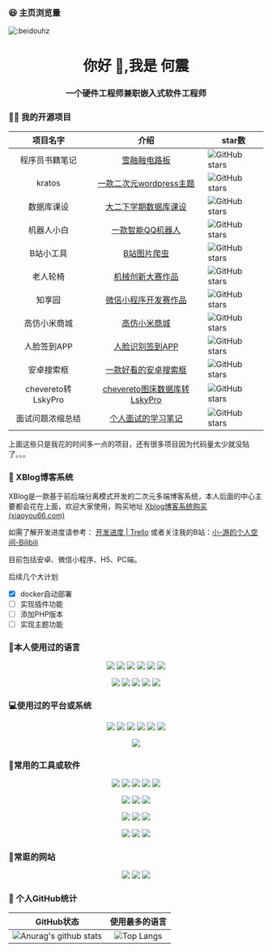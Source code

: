 ### 😆 主页浏览量

![:beidouhz](https://count.getloli.com/get/@:beidouhz?theme=gelbooru-h)

<h1 align="center">你好 👋,我是 何震</h1>
<h3 align="center">一个硬件工程师兼职嵌入式软件工程师</h3>


### 👨‍💻 我的开源项目

|  项目名字 | 介绍 | star数                                                       |
|  :----:  | :----:  |  ------  |
| 程序员书籍笔记 | [雪融融电路板](https://oshwhub.com/iceiceice/xue-rong-rong-ka-pian) | <img src="https://img.shields.io/github/stars/beidouhz/xuerongrong?logo=ReverbNation&logoColor=rgba(255,255,255,.6)" alt="GitHub stars"> |
| kratos | [一款二次元wordpress主题](https://github.com/xiaoyou66/kratos) | <img src="https://img.shields.io/github/stars/xiaoyou66/kratos?logo=ReverbNation&logoColor=rgba(255,255,255,.6)" alt="GitHub stars"> |
| 数据库课设 | [ 大二下学期数据库课设 ](https://github.com/xiaoyou-project/DatabaseKeshe) | <img src="https://img.shields.io/github/stars/xiaoyou-project/DatabaseKeshe?logo=ReverbNation&logoColor=rgba(255,255,255,.6)" alt="GitHub stars"> |
| 机器人小白 | [一款智能QQ机器人](https://github.com/xiaoyou66/QQrobot) | <img src="https://img.shields.io/github/stars/xiaoyou66/QQrobot?logo=ReverbNation&logoColor=rgba(255,255,255,.6)" alt="GitHub stars"> |
| B站小工具 | [B站图片爬虫](https://github.com/xiaoyou66/bilibiliimgtool) | <img src="https://img.shields.io/github/stars/xiaoyou66/bilibiliimgtool?logo=ReverbNation&logoColor=rgba(255,255,255,.6)" alt="GitHub stars"> |
| 老人轮椅 | [机械创新大赛作品](https://github.com/xiaoyou66/oldpeolplewwheelchair) | <img src="https://img.shields.io/github/stars/xiaoyou66/oldpeolplewwheelchair?logo=ReverbNation&logoColor=rgba(255,255,255,.6)" alt="GitHub stars"> |
| 知享园 | [微信小程序开发赛作品](https://github.com/xiaoyou-project/wechat_college_back) | <img src="https://img.shields.io/github/stars/xiaoyou-project/wechat_college_back?logo=ReverbNation&logoColor=rgba(255,255,255,.6)" alt="GitHub stars"> |
| 高仿小米商城 | [高仿小米商城](https://github.com/xiaoyou-project/javaweb-xshop-back) | <img src="https://img.shields.io/github/stars/xiaoyou-project/javaweb-xshop-back?logo=ReverbNation&logoColor=rgba(255,255,255,.6)" alt="GitHub stars"> |
| 人脸签到APP | [人脸识别签到APP](https://github.com/xiaoyou-project/android-course-design) | <img src="https://img.shields.io/github/stars/xiaoyou-project/android-course-design?logo=ReverbNation&logoColor=rgba(255,255,255,.6)" alt="GitHub stars"> |
| 安卓搜索框 | [一款好看的安卓搜索框](https://github.com/xiaoyou-xblog/SearchDialog) | <img src="https://img.shields.io/github/stars/xiaoyou-xblog/SearchDialog?logo=ReverbNation&logoColor=rgba(255,255,255,.6)" alt="GitHub stars"> |
| chevereto转LskyPro | [chevereto图床数据库转LskyPro](https://github.com/xiaoyou-xblog/chevereto2LskyPro) | <img src="https://img.shields.io/github/stars/xiaoyou-xblog/chevereto2LskyPro?logo=ReverbNation&logoColor=rgba(255,255,255,.6)" alt="GitHub stars"> |
| 面试问题浓缩总结 | [个人面试的学习笔记](https://github.com/xiaoyou66/interview) | <img src="https://img.shields.io/github/stars/xiaoyou66/interview?logo=ReverbNation&logoColor=rgba(255,255,255,.6)" alt="GitHub stars"> |

上面这些只是我花的时间多一点的项目，还有很多项目因为代码量太少就没贴了。。。

### 🍨 XBlog博客系统

XBlog是一款基于前后端分离模式开发的二次元多端博客系统，本人后面的中心主要都会花在上面，欢迎大家使用，购买地址 [Xblog博客系统购买 (xiaoyou66.com)](https://xblog.xiaoyou66.com/)

如需了解开发进度请参考： [开发进度 | Trello](https://trello.com/b/RDmY88Ld/开发进度)  或者关注我的B站：[小-游的个人空间-Bilibili](https://space.bilibili.com/343147393)

目前包括安卓、微信小程序、H5、PC端。

后续几个大计划

- [x] docker自动部署
- [ ] 实现插件功能
- [ ] 添加PHP版本
- [ ] 实现主题功能

### 🧐本人使用过的语言

<p align="center">
	<img src="https://img.shields.io/badge/GO-1.14-00acd7?logo=Go&logoColor=00acd7"/>
	<img src="https://img.shields.io/badge/Java-8-e0161a?logo=Java&logoColor=e0161a"/>
	<img src="https://img.shields.io/badge/JavaScript-es6-efd81d?logo=JavaScript&logoColor=efd81d"/>
    <img src="https://img.shields.io/badge/Kotlin-1.14-eb7e21?logo=Kotlin&logoColor=eb7e21"/>
	<img src="https://img.shields.io/badge/Python-3.7-326c9c?logo=Python&logoColor=326c9c"/>
	<img src="https://img.shields.io/badge/PHP-7.2-777bb3?logo=PHP&logoColor=777bb3"/>
</p>
<p align="center">
	<img src="https://img.shields.io/badge/C/C++-11-659ad2?logo=C%2B%2B&logoColor=659ad2"/>
	<img src="https://img.shields.io/badge/C%23-4.0-2c006c?logo=c%20Sharp&logoColor=2c006c"/>
	<img src="https://img.shields.io/badge/Lua-5.0-000080?logo=Lua&logoColor=000080"/>
    <img src="https://img.shields.io/badge/Ruby-3.0-f70f19?logo=Ruby&logoColor=f70f19"/>
    <img src="https://img.shields.io/badge/Shell-1.0-3e484a?logo=GNU%20Bash&logoColor=ffffff"/>
</p>

### 💻使用过的平台或系统

<p align="center">
<img src="https://img.shields.io/badge/Android--0?style=social&logo=Android&logoColor=3DDC84"/>
<img src="https://img.shields.io/badge/Windows10--0?style=social&logo=Windows&logoColor=0078D6"/>
<img src="https://img.shields.io/badge/Centos7--0?style=social&logo=Centos&logoColor=262577"/>
<img src="https://img.shields.io/badge/Ubuntu--0?style=social&logo=Ubuntu&logoColor=E95420"/>
<img src="https://img.shields.io/badge/Kali--0?style=social&logo=Kali%20Linux&logoColor=E95420"/>
<img src="https://img.shields.io/badge/Raspberry Pi--0?style=social&logo=Raspberry%20Pi&logoColor=A22846"/>
</p>
<p align="center">
<img src="https://img.shields.io/badge/Arduino--0?style=social&logo=Arduino&logoColor=00979D"/>
</p>

### 🔧常用的工具或软件

<p align="center">
<img src="https://img.shields.io/badge/Androidstudio-安卓开发-3DDC84?style=flat-square&logo=Android%20Studio&labelColor=ffffff&logoColor=3DDC84"/>
<img src="https://img.shields.io/badge/IDEA-Java开发-fd6430?style=flat-square&logo=IntelliJ%20IDEA&labelColor=ffffff&logoColor=000000"/>
<img src="https://img.shields.io/badge/WebStorm-vue开发-07c3f2?style=flat-square&logo=WebStorm&labelColor=ffffff&logoColor=000000"/>
<img src="https://img.shields.io/badge/PyCharm-Python开发-21d789?style=flat-square&logo=PyCharm&labelColor=ffffff&logoColor=000000"/>
<img src="https://img.shields.io/badge/PhpStorm-PHP开发-21d789?style=flat-square&logo=PhpStorm&labelColor=ffffff&logoColor=000000"/>
</p>
<p align="center">
<img src="https://img.shields.io/badge/VsCode-软件开发-007ACC?style=flat-square&logo=Visual%20Studio%20Code&labelColor=ffffff&logoColor=007ACC"/>
<img src="https://img.shields.io/badge/MySQL-结构型数据库-4479A1?style=flat-square&logo=MySQL&labelColor=ffffff&logoColor=4479A1"/>
<img src="https://img.shields.io/badge/MongoDB-文档型数据库-47A248?style=flat-square&logo=MongoDB&labelColor=ffffff&logoColor=47A248"/>
</p>

<p align="center">
<img src="https://img.shields.io/badge/Chrome-浏览器-4285F4?style=flat-square&logo=Google%20Chrome&labelColor=ffffff&logoColor=4285F4"/>
<img src="https://img.shields.io/badge/Edge-浏览器-0078D7?style=flat-square&logo=Microsoft%20Edge&labelColor=ffffff&logoColor=0078D7"/>
<img src="https://img.shields.io/badge/Steam-悠闲娱乐-000000?style=flat-square&logo=Steam&labelColor=ffffff&logoColor=000000"/>
</p>

<p align="center">
<img src="https://img.shields.io/badge/Premiere-视频剪辑-9999FF?style=flat-square&logo=Adobe%20Premiere%20Pro&labelColor=ffffff&logoColor=9999FF"/>
<img src="https://img.shields.io/badge/Photoshop-P图工具-31A8FF?style=flat-square&logo=Adobe%20Photoshop&labelColor=ffffff&logoColor=31A8FF"/>
<img src="https://img.shields.io/badge/AE-后期制作-9999FF?style=flat-square&logo=Adobe%20After%20Effects&labelColor=ffffff&logoColor=9999FF"/>
</p>


###  🔗常逛的网站

<p align="center">
<a target="_blank" url="https://www.bilibili.com/"><img src="https://img.shields.io/badge/Bilibili-宅男快乐网-00A1D6?style=for-the-badge&logo=Bilibili&labelColor=ffffff"/></a>
<a target="_blank" url="https://github.com/"><img src="https://img.shields.io/badge/GitHub-程序员交友平台-181717?style=for-the-badge&logo=GitHub&logoColor=181717&labelColor=ffffff"/></a>
<a target="_blank" url="https://www.zhihu.com/"><img src="https://img.shields.io/badge/知乎-大型装逼社区-0084FF?style=for-the-badge&logo=ZhiHu&logoColor=0084FF&labelColor=ffffff"/></a>
</p>

### 🥳 个人GitHub统计

|                          GitHub状态                          |                        使用最多的语言                        |
| :----------------------------------------------------------: | :----------------------------------------------------------: |
| ![Anurag's github stats](https://github-readme-stats.vercel.app/api?username=xiaoyou66&show_icons=true&theme=synthwave) | ![Top Langs](https://github-readme-stats.vercel.app/api/top-langs/?username=xiaoyou66&&hide=tsql) |

